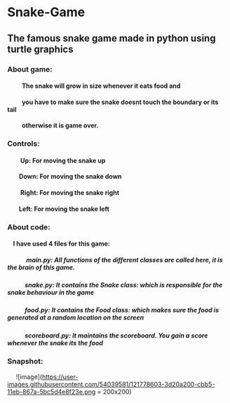 # Snake-Game

## The famous snake game made in python using turtle graphics

### About game:
####     &nbsp;&nbsp;&nbsp;&nbsp;  &nbsp;&nbsp;&nbsp;&nbsp; The snake will grow in size whenever it eats food and
####        &nbsp;&nbsp;&nbsp;&nbsp;    &nbsp;&nbsp;&nbsp;&nbsp;     you have to make sure the snake doesnt touch the boundary or its tail
####     &nbsp;&nbsp;&nbsp;&nbsp;      &nbsp;&nbsp;&nbsp;&nbsp;      otherwise it is game over.

### Controls:
#### &nbsp;&nbsp;&nbsp;&nbsp; &nbsp;&nbsp;&nbsp;&nbsp;Up: For moving the snake up
#### &nbsp;&nbsp;&nbsp;&nbsp;&nbsp;&nbsp;&nbsp;&nbsp;Down: For moving the snake down
#### &nbsp;&nbsp;&nbsp;&nbsp;&nbsp;&nbsp;&nbsp;&nbsp; Right: For moving the snake right
#### &nbsp;&nbsp;&nbsp;&nbsp;&nbsp;&nbsp;&nbsp;&nbsp;Left: For moving the snake left

### About code:
#### &nbsp;&nbsp;&nbsp;&nbsp;I have used 4 files for this game:
##### &nbsp;&nbsp;&nbsp;&nbsp;&nbsp;&nbsp;&nbsp;&nbsp;&nbsp;&nbsp;&nbsp;&nbsp; main.py: All functions of the different classes are called here, it is the brain of this game.
##### &nbsp;&nbsp;&nbsp;&nbsp;&nbsp;&nbsp;&nbsp;&nbsp;&nbsp;&nbsp;&nbsp;&nbsp;snake.py: It contains the Snake class: which is responsible for the snake behaviour in the game
##### &nbsp;&nbsp;&nbsp;&nbsp;&nbsp;&nbsp;&nbsp;&nbsp;&nbsp;&nbsp;&nbsp;&nbsp;food.py: It contains the Food class: which makes sure the food is generated at a random location on the screen
##### &nbsp;&nbsp;&nbsp;&nbsp;&nbsp;&nbsp;&nbsp;&nbsp;&nbsp;&nbsp;&nbsp;&nbsp;scoreboard.py: It maintains the scoreboard. You gain a score whenever the snake its the food

### Snapshot:
&nbsp;&nbsp;&nbsp;&nbsp; ![image](https://user-images.githubusercontent.com/54039581/121778603-3d20a200-cbb5-11eb-867a-5bc5d4e8f23e.png = 200x200)
